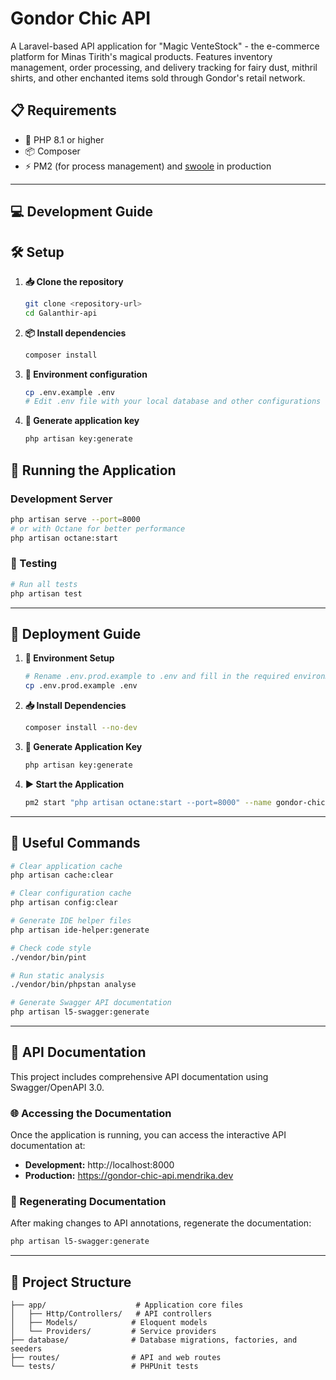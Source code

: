 # Gondor Chic API

A Laravel-based API application for "Magic VenteStock" - the e-commerce platform for Minas Tirith's magical products. Features inventory management, order processing, and delivery tracking for fairy dust, mithril shirts, and other enchanted items sold through Gondor's retail network.

## 📋 Requirements

-   🐘 PHP 8.1 or higher
-   📦 Composer
-   ⚡ PM2 (for process management) and [swoole](https://openswoole.com/docs/get-started/installation) in production

---

## 💻 Development Guide

## 🛠️ Setup

1. **📥 Clone the repository**

    ```bash
    git clone <repository-url>
    cd Galanthir-api
    ```

2. **📦 Install dependencies**

    ```bash
    composer install
    ```

3. **📝 Environment configuration**

    ```bash
    cp .env.example .env
    # Edit .env file with your local database and other configurations
    ```

4. **🔑 Generate application key**

    ```bash
    php artisan key:generate
    ```

<!-- 5. **🗄️ Database setup**

    ```bash
    php artisan migrate
    ```

6. **🌱 Seed database (optional)**
    ```bash
    php artisan db:seed
    ``` -->

## 🚀 Running the Application

### Development Server

```bash
php artisan serve --port=8000
# or with Octane for better performance
php artisan octane:start
```

### 🧪 Testing

```bash
# Run all tests
php artisan test
```

---

## 🚀 Deployment Guide

1. **📝 Environment Setup**

    ```bash
    # Rename .env.prod.example to .env and fill in the required environment variables
    cp .env.prod.example .env
    ```

2. **📥 Install Dependencies**

    ```bash
    composer install --no-dev
    ```

3. **🔑 Generate Application Key**

    ```bash
    php artisan key:generate
    ```

4. **▶️ Start the Application**
    ```bash
    pm2 start "php artisan octane:start --port=8000" --name gondor-chic
    ```

---

## 🔧 Useful Commands

```bash
# Clear application cache
php artisan cache:clear

# Clear configuration cache
php artisan config:clear

# Generate IDE helper files
php artisan ide-helper:generate

# Check code style
./vendor/bin/pint

# Run static analysis
./vendor/bin/phpstan analyse

# Generate Swagger API documentation
php artisan l5-swagger:generate
```

---

## 📖 API Documentation

This project includes comprehensive API documentation using Swagger/OpenAPI 3.0.

### 🌐 Accessing the Documentation

Once the application is running, you can access the interactive API documentation at:

-   **Development:** http://localhost:8000
-   **Production:** https://gondor-chic-api.mendrika.dev

### 🔄 Regenerating Documentation

After making changes to API annotations, regenerate the documentation:

```bash
php artisan l5-swagger:generate
```

---

## 📁 Project Structure

```
├── app/                    # Application core files
│   ├── Http/Controllers/   # API controllers
│   ├── Models/            # Eloquent models
│   └── Providers/         # Service providers
├── database/              # Database migrations, factories, and seeders
├── routes/                # API and web routes
└── tests/                 # PHPUnit tests
```
